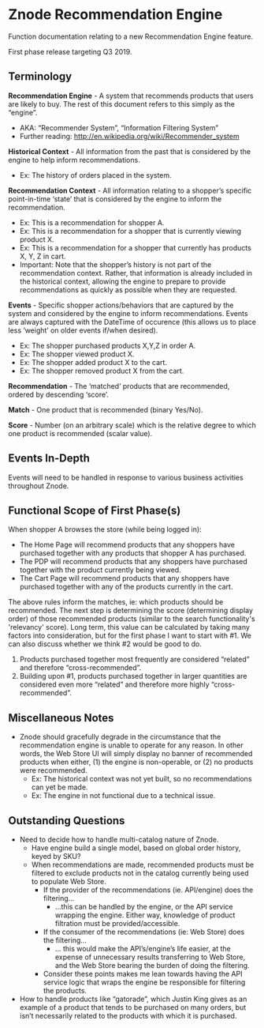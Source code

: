 # Znode Recommendation Engine

Function documentation relating to a new Recommendation Engine feature.

First phase release targeting Q3 2019.

## Terminology

**Recommendation Engine** - A system that recommends products that users are likely to buy. The rest of this document refers to this simply as the “engine”.

* AKA: “Recommender System”, “Information Filtering System”
* Further reading: http://en.wikipedia.org/wiki/Recommender_system

**Historical Context** - All information from the past that is considered by the engine to help inform recommendations.

* Ex: The history of orders placed in the system.

**Recommendation Context** - All information relating to a shopper’s specific point-in-time ‘state’ that is considered by the engine to inform the recommendation.

* Ex: This is a recommendation for shopper A.
* Ex: This is a recommendation for a shopper that is currently viewing product X.
* Ex: This is a recommendation for a shopper that currently has products X, Y, Z in cart.
* Important: Note that the shopper’s history is not part of the recommendation context. Rather, that information is already included in the historical context, allowing the engine to prepare to provide recommendations as quickly as possible when they are requested.

**Events** - Specific shopper actions/behaviors that are captured by the system and considered by the engine to inform recommendations.
Events are always captured with the DateTime of occurence (this allows us to place less ‘weight’ on older events if/when desired).

* Ex: The shopper purchased products X,Y,Z in order A.
* Ex: The shopper viewed product X.
* Ex: The shopper added product X to the cart.
* Ex: The shopper removed product X from the cart.

**Recommendation** - The ‘matched’ products that are recommended, ordered by descending ‘score’.

**Match** - One product that is recommended (binary Yes/No).

**Score** - Number (on an arbitrary scale) which is the relative degree to which one product is recommended (scalar value).

## Events In-Depth

Events will need to be handled in response to various business activities throughout Znode.

## Functional Scope of First Phase(s)

When shopper A browses the store (while being logged in):

* The Home Page will recommend products that any shoppers have purchased together with any products that shopper A has purchased.
* The PDP will recommend products that any shoppers have purchased together with the product currently being viewed.
* The Cart Page will recommend products that any shoppers have purchased together with any of the products currently in the cart.

The above rules inform the matches, ie: which products should be recommended. The next step is determining the score (determining display order) of those recommended products (similar to the search functionality's 'relevancy' score). Long term, this value can be calculated by taking many factors into consideration, but for the first phase I want to start with #1. We can also discuss whether we think #2 would be good to do.

1. Products purchased together most frequently are considered “related” and therefore “cross-recommended”.
1. Building upon #1, products purchased together in larger quantities are considered even more “related” and therefore more highly “cross-recommended”.

## Miscellaneous Notes

* Znode should gracefully degrade in the circumstance that the recommendation engine is unable to operate for any reason. In other words, the Web Store UI will simply display no banner of recommended products when either, (1) the engine is non-operable, or (2) no products were recommended.
  * Ex: The historical context was not yet built, so no recommendations can yet be made.
  * Ex: The engine in not functional due to a technical issue.

## Outstanding Questions

* Need to decide how to handle multi-catalog nature of Znode.
  * Have engine build a single model, based on global order history, keyed by SKU?
  * When recommendations are made, recommended products must be filtered to exclude products not in the catalog currently being used to populate Web Store.
    * If the provider of the recommendations (ie. API/engine) does the filtering…
      * …this can be handled by the engine, or the API service wrapping the engine. Either way, knowledge of product filtration must be provided/accessible.
    * If the consumer of the recommendations (ie: Web Store) does the filtering…
      * ... this would make the API’s/engine’s life easier, at the expense of unnecessary results transferring to Web Store, and the Web Store bearing the burden of doing the filtering.
    * Consider these points makes me lean towards having the API service logic that wraps the engine be responsible for filtering the products.
* How to handle products like “gatorade”, which Justin King gives as an example of a product that tends to be purchased on many orders, but isn’t necessarily related to the products with which it is purchased.
